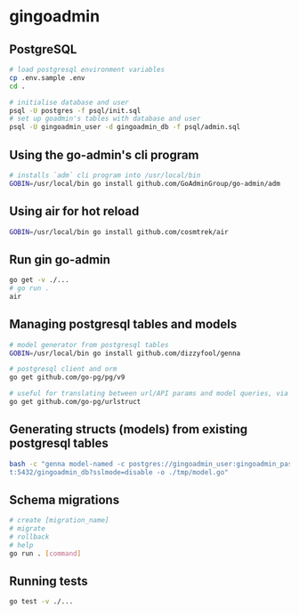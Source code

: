# gingoadmin

## PostgreSQL

```bash
# load postgresql environment variables
cp .env.sample .env
cd .

# initialise database and user
psql -U postgres -f psql/init.sql
# set up goadmin's tables with database and user
psql -U gingoadmin_user -d gingoadmin_db -f psql/admin.sql
```

## Using the go-admin's cli program

```bash
# installs `adm` cli program into /usr/local/bin
GOBIN=/usr/local/bin go install github.com/GoAdminGroup/go-admin/adm
```

## Using air for hot reload

```bash
GOBIN=/usr/local/bin go install github.com/cosmtrek/air
```

## Run gin go-admin

```bash
go get -v ./...
# go run .
air
```

## Managing postgresql tables and models

```bash
# model generator from postgresql tables
GOBIN=/usr/local/bin go install github.com/dizzyfool/genna

# postgresql client and orm
go get github.com/go-pg/pg/v9

# useful for translating between url/API params and model queries, via filter
go get github.com/go-pg/urlstruct
```

## Generating structs (models) from existing postgresql tables

```bash
bash -c "genna model-named -c postgres://gingoadmin_user:gingoadmin_password@localhos
t:5432/gingoadmin_db?sslmode=disable -o ./tmp/model.go"
```

## Schema migrations

```bash
# create [migration_name]
# migrate
# rollback
# help
go run . [command]
```

## Running tests

```bash
go test -v ./...
```